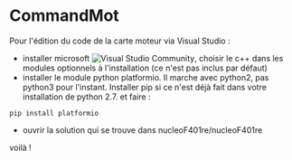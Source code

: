 # CommandMot

Pour l'édition du code de la carte moteur via Visual Studio :

- installer microsoft ![Visual Studio Community](https://www.visualstudio.com/en-us/downloads/download-visual-studio-vs.aspx), choisir le c++ dans les modules optionnels à l'installation (ce n'est pas inclus par défaut)
- installer le module python platformio. Il marche avec python2, pas python3 pour l'instant. Installer pip si ce n'est déjà fait dans votre installation de python 2.7. et faire :

```
pip install platformio
```
- ouvrir la solution qui se trouve dans nucleoF401re/nucleoF401re

voilà !
